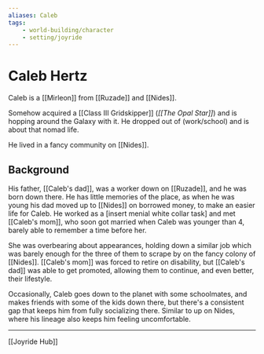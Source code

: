 ```yaml
---
aliases: Caleb
tags:
    - world-building/character 
    - setting/joyride
---
```

# Caleb Hertz

Caleb is a [[Mirleon]] from [[Ruzade]] and [[Nides]].

Somehow acquired a [[Class III Gridskipper]] (_[[The Opal Star]]_) and is hopping around the Galaxy with it. He dropped out of (work/school) and is about that nomad life.

He lived in a fancy community on [[Nides]].

## Background

His father, [[Caleb's dad]], was a worker down on [[Ruzade]], and he was born down there. He has little memories of the place, as when he was young his dad moved up to [[Nides]] on borrowed money, to make an easier life for Caleb. He worked as a [insert menial white collar task] and met [[Caleb's mom]], who soon got married when Caleb was younger than 4, barely able to remember a time before her.

She was overbearing about appearances, holding down a similar job which was barely enough for the three of them to scrape by on the fancy colony of [[Nides]]. [[Caleb's mom]] was forced to retire on disability, but [[Caleb's dad]] was able to get promoted, allowing them to continue, and even better, their lifestyle.

Occasionally, Caleb goes down to the planet with some schoolmates, and makes friends with some of the kids down there, but there's a consistent gap that keeps him from fully socializing there. Similar to up on Nides, where his lineage also keeps him feeling uncomfortable.

---
[[Joyride Hub]]